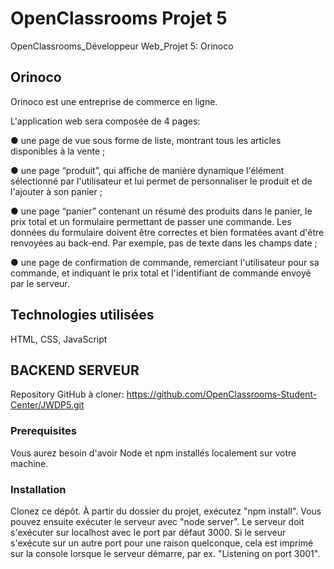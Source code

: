 # OpenClassrooms Projet 5
OpenClassrooms_Développeur Web_Projet 5: Orinoco



## Orinoco
Orinoco est une entreprise de commerce en ligne. 

L'application web sera composée de 4 pages:

● une page de vue sous forme de liste, montrant tous les articles disponibles à la vente ;

● une page “produit”, qui affiche de manière dynamique l'élément sélectionné par l'utilisateur et lui permet de personnaliser le produit et de l'ajouter à son panier ;

● une page “panier” contenant un résumé des produits dans le panier, le prix total et un formulaire permettant de passer une commande. Les données du formulaire doivent être correctes et bien formatées avant d'être renvoyées au back-end. Par exemple, pas de texte dans les champs date ;

● une page de confirmation de commande, remerciant l'utilisateur pour sa commande, et indiquant le prix total et l'identifiant de commande envoyé par le serveur.


## Technologies utilisées
HTML, CSS, JavaScript


## BACKEND SERVEUR
Repository GitHub à cloner: https://github.com/OpenClassrooms-Student-Center/JWDP5.git

### Prerequisites
Vous aurez besoin d'avoir Node et npm installés localement sur votre machine.

### Installation
Clonez ce dépôt. À partir du dossier du projet, exécutez "npm install". Vous pouvez ensuite exécuter le serveur avec "node server". Le serveur doit s'exécuter sur localhost avec le port par défaut 3000. Si le serveur s'exécute sur un autre port pour une raison quelconque, cela est imprimé sur la console lorsque le serveur démarre, par ex. "Listening on port 3001".

